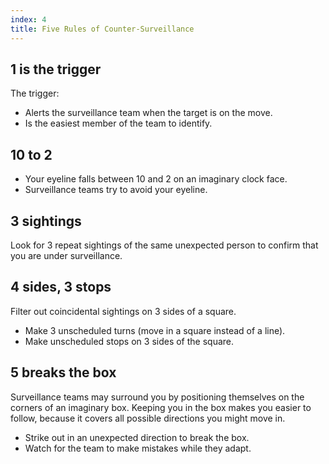 ```yaml
---
index: 4
title: Five Rules of Counter-Surveillance
---
```

## 1 is the trigger

The trigger: 

*	Alerts the surveillance team when the target is on the move. 
*	Is the easiest member of the team to identify.

## 10 to 2

*	Your eyeline falls between 10 and 2 on an imaginary clock face. 
*	Surveillance teams try to avoid your eyeline.

## 3 sightings

Look for 3 repeat sightings of the same unexpected person to confirm that you are under surveillance.

## 4 sides, 3 stops

Filter out coincidental sightings on 3 sides of a square.

*	Make 3 unscheduled turns (move in a square instead of a line).   
*	Make unscheduled stops on 3 sides of the square.  

## 5 breaks the box

Surveillance teams may surround you by positioning themselves on the corners of an imaginary box. Keeping you in the box makes you easier to follow, because it covers all possible directions you might move in. 

*	Strike out in an unexpected direction to break the box.
*	Watch for the team to make mistakes while they adapt.